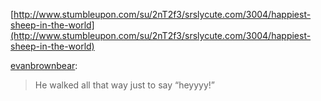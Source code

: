 <!--
id: 4342870726
link: http://jreed91.tumblr.com/post/4342870726/happiest-sheep-in-the-world
slug: happiest-sheep-in-the-world
date: Mon Apr 04 2011 12:58:10 GMT-0500 (CDT)
publish: 2011-04-04
tags: 
title: Happiest Sheep in the World!
-->


[http://www.stumbleupon.com/su/2nT2f3/srslycute.com/3004/happiest-sheep-in-the-world](http://www.stumbleupon.com/su/2nT2f3/srslycute.com/3004/happiest-sheep-in-the-world)

[evanbrownbear](http://evanbrownbear.tumblr.com/post/4328070675):

> He walked all that way just to say “heyyyy!”

